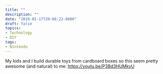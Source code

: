 ```yaml
---
title: ""
description: ""
date: "2018-01-17T20:08:22-0800"
draft: false
topics:
- Technology
- DIY
tags:
- Nintendo
---
```

My kids and I build durable toys from cardboard boxes so this seem pretty awesome (and natural) to me: https://youtu.be/P3Bd3HUMkyU

